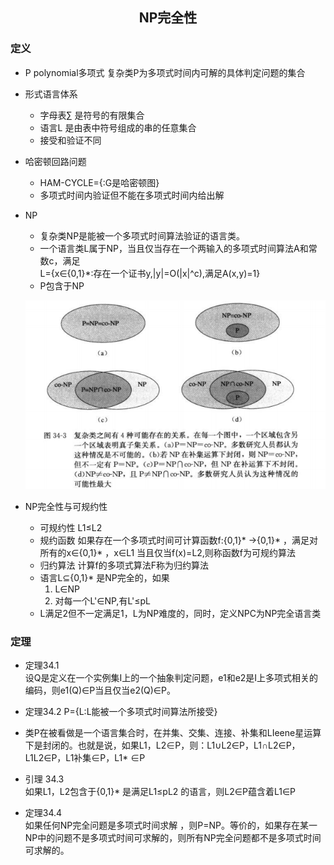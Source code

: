 ## <center> NP完全性 </center>

### 定义
* P  polynomial多项式
  复杂类P为多项式时间内可解的具体判定问题的集合
* 形式语言体系
  - 字母表∑ 是符号的有限集合
  - 语言L 是由表中符号组成的串的任意集合
  - 接受和验证不同
* 哈密顿回路问题
  - HAM-CYCLE={<G>:G是哈密顿图}
  - 多项式时间内验证但不能在多项式时间内给出解 

* NP
  - 复杂类NP是能被一个多项式时间算法验证的语言类。
  - 一个语言类L属于NP，当且仅当存在一个两输入的多项式时间算法A和常数c，满足  
   L={x∈{0,1}*:存在一个证书y,|y|=O(|x|^c),满足A(x,y)=1}
  - P包含于NP

  ![np](../image/NP.png)
* NP完全性与可规约性
  - 可规约性 L1≤L2
  - 规约函数 如果存在一个多项式时间可计算函数f:{0,1}* →{0,1}* ，满足对所有的x∈{0,1}* ，x∈L1 当且仅当f(x)=L2,则称函数f为可规约算法
  - 归约算法 计算f的多项式算法F称为归约算法
  - 语言L⊆{0,1}* 是NP完全的，如果
    1. L∈NP
    2. 对每一个L'∈NP,有L'≤pL
  - L满足2但不一定满足1，L为NP难度的，同时，定义NPC为NP完全语言类
### 定理
* 定理34.1  
  设Q是定义在一个实例集I上的一个抽象判定问题，e1和e2是I上多项式相关的编码，则e1(Q)∈P当且仅当e2(Q)∈P。
* 定理34.2
  P={L:L能被一个多项式时间算法所接受}
* 类P在被看做是一个语言集合时，在并集、交集、连接、补集和LIeene星运算下是封闭的。也就是说，如果L1，L2∈P，则：L1∪L2∈P，L1∩L2∈P，L1L2∈P，L1补集∈P，L1* ∈P

* 引理 34.3  
  如果L1，L2包含于{0,1}* 是满足L1≤pL2 的语言，则L2∈P蕴含着L1∈P

* 定理34.4  
  如果任何NP完全问题是多项式时间求解 ，则P=NP。等价的，如果存在某一NP中的问题不是多项式时间可求解的，则所有NP完全问题都不是多项式时间可求解的。